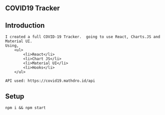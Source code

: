 ## COVID19 Tracker

## Introduction
	I created a full COVID-19 Tracker.  going to use React, Charts.JS and Material UI.
	Using, 
		<ul>
			<li>React</li>
			<li>Chart JS</li>
			<li>Material UI</li>
			<li>Hooks</li>
		</ul>

	API used: https://covid19.mathdro.id/api

## Setup

```
npm i && npm start
```